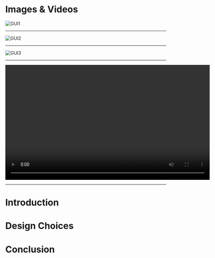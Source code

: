# Images & Videos
![GUI1](https://github.com/terrabladex/periodiCpp-Storage/blob/main/Images%26Videos/table.png)

---
![GUI2](https://github.com/terrabladex/periodiCpp-Storage/blob/main/Images%26Videos/search.png)

---
![GUI3](https://github.com/terrabladex/periodiCpp-Storage/blob/main/Images%26Videos/dialog.png)

---

<video width="640" height="360" controls>
  <source src="https://github.com/terrabladex/periodiCpp-Storage/blob/main/Images%26Videos/GUI-Recording-1.mkv" type="video/mp4">
  Your browser does not support the video tag.
</video>

---
# Introduction
# Design Choices
# Conclusion

